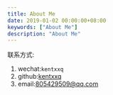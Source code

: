 ```yaml
---
title: About Me
date: 2019-01-02 00:00:00+08:00
keywords: ["About Me"]
description: "About Me"
---
```


联系方式:

1. wechat:`kentxxq`
2. github:[kentxxq](https://github.com/kentxxq)
3. email:[805429509@qq.com](mailto:805429509@qq.com)
